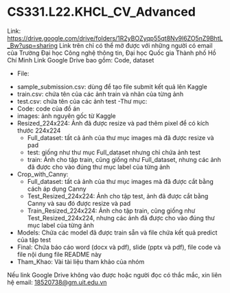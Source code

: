 # CS331.L22.KHCL_CV_Advanced

Link: https://drive.google.com/drive/folders/1R2yBOZyqp55qt8Nv9l6ZO5nZ9BhtL_Bw?usp=sharing
Link trên chỉ có thể mở được với những người có email của Trường Đại học Công nghệ thông tin, Đại học Quốc gia Thành phố Hồ Chí Minh
Link Google Drive bao gồm: Code, dataset
- File:
+ sample_submission.csv: dùng để tạo file submit kết quả lên Kaggle
+ train.csv: chứa tên của các ảnh train và nhãn của từng ảnh
+ test.csv: chứa tên của các ảnh test
-Thư mục:
+ Code: code của đồ án
+ images: ảnh nguyên gốc từ Kaggle
+ Resized_224x224: Ảnh đã được resize và pad thêm pixel để có kích thước 224x224
	* Full_dataset: tất cả ảnh của thư mục images mà đã được resize và pad
	* test: giống như thư mục Full_dataset nhưng chỉ chứa ảnh test
	* train: Ảnh cho tập train, cũng giống như Full_dataset, nhưng các ảnh đã được cho vào đúng thư mục label của từng ảnh
+ Crop_with_Canny:
	* Full_dataset: tất cả ảnh của thư mục images mà đã được cắt bằng cách áp dụng Canny
	* Test_Resized_224x224: Ảnh cho tập test, ảnh đã được cắt bằng Canny và sau đó được resize và pad
	* Train_Resized_224x224: Ảnh cho tập train, cũng giống như Test_Resized_224x224, nhưng các ảnh đã được cho vào đúng thư mục label của từng ảnh
+ Models: Chứa các model đã được train sẵn và file chứa kết quả predict của tập test
+ Final: Chứa báo cáo word (docx và pdf), slide (pptx và pdf), file code và file nội dung file README này
+ Tham_Khao: Vài tài liệu tham khảo của nhóm

Nếu link Google Drive không vào được hoặc người đọc có thắc mắc, xin liên hệ email: 18520738@gm.uit.edu.vn
